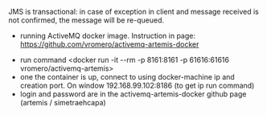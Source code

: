 

JMS is transactional: in case of exception in client and message received is not confirmed, the message will be re-queued.

- running ActiveMQ docker image. Instruction in page: https://github.com/vromero/activemq-artemis-docker

* run command <docker run -it --rm -p 8161:8161 -p 61616:61616 vromero/activemq-artemis>
* one the container is up, connect to using docker-machine ip and creation port. On window 192.168.99.102:8186 (to get ip run <docker-machine ip> command)
* login and password are in the activemq-artemis-docker github page (artemis / simetraehcapa) 